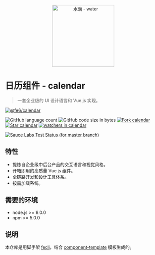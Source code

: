 <p align="center">
  <a href="https://fe6.github.io/water">
    <img width="200" src="https://avatars2.githubusercontent.com/u/38205290?s=400&u=e73d0e918dbf3d73a31c09ac28a2aee1d32b3044&v=4)](https://fe6.github.io/water" alt="水滴 - water">
  </a>
</p>

# 日历组件 - calendar

>一套企业级的 UI 设计语言和 Vue.js 实现。

[![@fe6/calendar](https://img.shields.io/npm/v/@fe6/calendar.svg?style=flat-square)](https://www.npmjs.org/package/@fe6/calendar)

![GitHub language count](https://img.shields.io/github/languages/count/fe6/calendar.svg)
![GitHub code size in bytes](https://img.shields.io/github/languages/code-size/fe6/calendar.svg)
[![Fork calendar](https://img.shields.io/github/forks/fe6/calendar.svg?style=flat&label=Fork)](https://github.com/fe6/calendar/fork) [![Star calendar](https://img.shields.io/github/stars/fe6/calendar.svg?style=flat&label=Star)](https://github.com/fe6/calendar/stargazers)
[![watchers in calendar](https://img.shields.io/github/watchers/fe6/calendar.svg?style=flat&label=Watch)](https://github.com/fe6/calendar/watchers)

[![Sauce Labs Test Status (for master branch)](https://badges.herokuapp.com/browsers?googlechrome=7&firefox=7&microsoftedge=10&iexplore=9&safari=10.10)](https://saucelabs.com/u/_wmhilton)

## 特性

- 提炼自企业级中后台产品的交互语言和视觉风格。
- 开箱即用的高质量 Vue.js 组件。
- 全链路开发和设计工具体系。
- 按需加载系统。

## 需要的环境

- node.js >= 9.0.0
- npm >= 5.0.0

## 说明

本仓库是用脚手架 [fecli](https://github.com/fe6/fecli)，结合 [component-template](https://github.com/fe6/component-template) 模板生成的。
